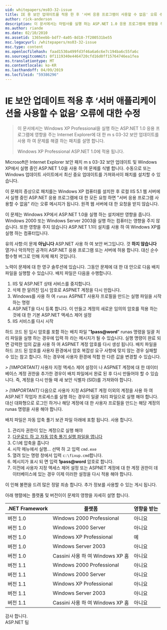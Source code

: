 ```yaml
---
uid: whitepapers/ms03-32-issue
title: IE 용 보안 업데이트를 적용 한 후 '서버 응용 프로그램이 사용할 수 없음' 오류 수정 | Microsoft Docs
author: rick-anderson
description: 이 문서에서는 마법사를 실행 하는 ASP.NET 1.0 응용 프로그램에 영향을 주는 Internet Explorer에 대 한 m s 03-32 보안 업데이트를 사용 하 여 문제를 해결 하는 패치를 설명 하는 중...
ms.author: riande
ms.date: 02/10/2010
ms.assetid: 1365eebb-bdf7-4a05-8d18-7f200531be55
msc.legacyurl: /whitepapers/ms03-32-issue
msc.type: content
ms.openlocfilehash: faad1530a499fd3f46a6a6c6e7c194ba6c55fa6c
ms.sourcegitcommit: 0f1119340e4464720cfd16d0ff15764746ea1fea
ms.translationtype: MT
ms.contentlocale: ko-KR
ms.lasthandoff: 04/09/2019
ms.locfileid: "59386296"
---
```

# <a name="fix-for-server-application-unavailable-error-after-applying-security-update-for-ie"></a>IE 보안 업데이트 적용 후 ‘서버 애플리케이션을 사용할 수 없음’ 오류에 대한 수정

> 이 문서에서는 Windows XP Professional을 실행 하는 ASP.NET 1.0 응용 프로그램에 영향을 주는 Internet Explorer에 대 한 m s 03-32 보안 업데이트를 사용 하 여 문제를 해결 하는 패치를 설명 합니다.
> 
> Windows XP Professional ASP.NET 1.0에 적용 됩니다.


Microsoft은 Internet Explorer 보안 패치 m s 03-32 보안 업데이트 및 Windows XP에서 실행 중인 ASP.NET 1.0을 사용 하 여 문제를 식별 합니다. 수동으로 또는 Windows 업데이트 사이트에서 최신 중요 업데이트를 가져와서이 패치를 설치할 수 있습니다.

이 문제의 증상으로 패치를는 Windows XP 컴퓨터를 설치한 후 로컬 IIS 5.1 웹 서버에서 실행 중인 ASP.NET 응용 프로그램에 대 한 모든 요청 하면 "서버 응용 프로그램 사용할 수 없음" 라는 오류 메시지가 됩니다. 원격 웹 서버에 대 한 요청을 받지 않습니다.

이 문제는 Windows XP에서 ASP.NET 1.0을 실행 하는 설치에만 영향을 줍니다. Windows 2000 또는 Windows Server 2003을 실행 하는 컴퓨터는 영향을 주지 않습니다. 또한 영향을 주지 않습니다 ASP.NET 1.1이 설치를 사용 하 여 Windows XP를 실행 하는 컴퓨터입니다.

유의 사항:이 문제 **아닙니다** ASP.NET 사용 하 여 보안 버그입니다. 것 **하지 않습니다** 열거나 악의적인 공격이 ASP.NET 응용 프로그램 또는 서버에 허용 합니다. 대신 순수 함수형 버그로 인해 자체 패치 것입니다.

노력이 문제에 대 한 영구 솔루션에 있습니다. 그동안 문제에 대 한 대 안으로 다음 배치 파일을 실행할 수 있습니다. 배치 파일은 다음을 수행합니다.

1. IIS 및 ASP.NET 상태 서비스를 중지합니다.
2. 삭제 한 알려진 임시 암호로 ASPNET 계정을 다시 만듭니다.
3. Windows를 사용 하 여 `runas` ASPNET 사용자 프로필을 만드는 실행 파일을 시작 하는 명령
4. ASP.NET을 다시 등록 합니다. 이 만들고 계정의 새로운 임의의 암호를 적용 하는 것에 대 한 기본 ASP.NET 액세스 제어 설정
5. IIS 서비스를 다시 시작

하드 코드 된 임시 암호를 포함 하는 배치 파일 "<strong>1pass\@word</strong>" runas 명령을 일괄 처리 파일을 실행 하는 경우에 입력 하 라는 메시지가 될 수 있습니다. 실행 명령이 완료 되 면 강력한 임의 값을 사용 하 여 ASPNET 계정 암호를 다시 생성 됩니다. 배치 파일을 하드 코드 된 암호를 사용자 환경에서 암호 복잡성 요구 사항에 맞지 않는 경우 실패할 수 있는 참고 합니다. 하는 경우에 사용자 환경에 적합 한 다른 값을 변경할 수 있습니다.

*> [!IMPORTANT]* 사용자 지정 액세스 제어 설정이 나 ASPNET 계정에 대 한 데이터베이스 계정 권한을 추가한 경우이 배치 파일에서 완료 된 후 다시 만들어야 할 수 있습니다. 즉, 계정을 다시 만들 때 새 보안 식별자 (SID)를 가져와야 합니다.

*> [!IMPORTANT]* 다음으로 사용자 지정 ASPNET 계정 이외의 계정을 사용 하 여 ASP.NET 작업자 프로세스를 실행 하는 경우이 일괄 처리 파일으로 실행 해야 합니다. 대신 대화형으로 로그인 하거나 해당 계정에 대 한 사용자 프로필을 만드는 해당 계정의 runas 명령을 사용 해야 합니다.

배치 파일은 자동 압축 풀기 보관 파일 아래에 포함 됩니다. 사용 합니다.

1. 관리자 권한이 있는 계정으로 실행 해야
2. [다운로드 하 고 자동 압축 풀기 실행 파일을 엽니다](ms03-32-issue/_static/fixup1.exe)
3. C:\에 압축을 풉니다
4. 시작 메뉴에서 실행... 선택 하 고 입력 `cmd.exe`
5. 열려 있는 명령 창에서 입력 `c:\fixup.cmd`합니다.
6. 메시지가 표시 되 면 입력 <strong>1pass\@word</strong> 암호로 합니다.
7. 이전에 사용자 지정 액세스 제어 설정 또는 ASPNET 계정에 대 한 계정 권한이 데이터베이스에 있는 경우 이제 이러한 설정을 다시 적용 해야 합니다.

이 인해 불편을 드려 많은 정말 죄송 합니다. 추가 정보를 사용할 수 있는 게시 됩니다.

아래 행렬에는 플랫폼 및 버전이이 문제의 영향을 자세히 설명 합니다.

| .NET Framework | 플랫폼 | 영향을 받는 |
| --- | --- | --- |
| 버전 1.0 | Windows 2000 Professional | 아니요 |
| 버전 1.0 | Windows 2000 Server | 아니요 |
| 버전 1.0 | Windows XP Professional | 예 |
| 버전 1.0 | Windows Server 2003 | 아니요 |
| 버전 1.0 | Cassini 사용 하 여 Windows XP 홈 | 아니요 |
| 버전 1.1 | Windows 2000 Professional | 아니요 |
| 버전 1.1 | Windows 2000 Server | 아니요 |
| 버전 1.1 | Windows XP Professional | 아니요 |
| 버전 1.1 | Windows Server 2003 | 아니요 |
| 버전 1.1 | Cassini 사용 하 여 Windows XP 홈 | 아니요 |

감사 합니다.   
 ASP.NET 팀
